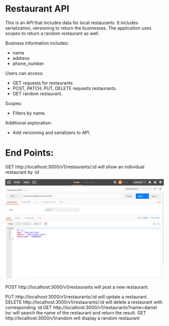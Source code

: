 # Restaurant API

This is an API that includes data for local restaurants. It includes serialization, versioning to return the businesses. The application uses scopes to return a random restaurant as well.

Business information includes:
* name
* address
* phone_number

Users can access:
* GET requests for restaurants.
* POST, PATCH, PUT, DELETE requests restaurants.
* GET random restaurant.

Scopes:
* Filters by name.

Additional exploration:
* Add versioning and serializers to API.

# End Points:

GET http://localhost:3000/v1/restaurants/:id will show an individual restaurant by :id

![](https://github.com/sowmyadsl/restaurant-api/blob/master/public/get-route-id.png)

POST http://localhost:3000/v1/restaurants will post a new restaurant.

PUT http://localhost:3000/v1/restaurants/:id will update a restaurant.
DELETE http://localhost:3000/v1/restaurants/:id will delete a restaurant with corresponding :id
GET http://localhost:3000/v1/restaurants?name=daniel Inc will search the name of the restaurant and return the result.
GET http://localhost:3000/v1/random will display a random restaurant
